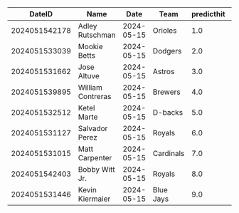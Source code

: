 DateID         |  Name               |  Date        |  Team       |  predicthit  |  predicthitproba     |  hitbool  |  Last7DaysAVG  |  Last15DaysAVG  |  Last30DaysAVG
---------------|---------------------|--------------|-------------|--------------|----------------------|-----------|----------------|-----------------|---------------
2024051542178  |  Adley Rutschman    |  2024-05-15  |  Orioles    |  1.0         |  0.6378524032157908  |  False    |  0.227         |  0.294          |  0.324
2024051533039  |  Mookie Betts       |  2024-05-15  |  Dodgers    |  2.0         |  0.6174159628354915  |  False    |  0.32          |  0.269          |  0.337
2024051531662  |  Jose Altuve        |  2024-05-15  |  Astros     |  3.0         |  0.6150420063602124  |  False    |  0.192         |  0.255          |  0.267
2024051539895  |  William Contreras  |  2024-05-15  |  Brewers    |  4.0         |  0.6128323356522342  |  False    |  0.462         |  0.358          |  0.339
2024051532512  |  Ketel Marte        |  2024-05-15  |  D-backs    |  5.0         |  0.6125654369958815  |  False    |  0.222         |  0.24           |  0.292
2024051531127  |  Salvador Perez     |  2024-05-15  |  Royals     |  6.0         |  0.609931300308199   |  False    |  0.318         |  0.277          |  0.315
2024051531015  |  Matt Carpenter     |  2024-05-15  |  Cardinals  |  7.0         |  0.6062831608559017  |  False    |  0.308         |  0.308          |  0.308
2024051542403  |  Bobby Witt Jr.     |  2024-05-15  |  Royals     |  8.0         |  0.6061493428764496  |  False    |  0.185         |  0.28           |  0.276
2024051531446  |  Kevin Kiermaier    |  2024-05-15  |  Blue Jays  |  9.0         |  0.6054654805297419  |  False    |  0.75          |  0.4            |  0.321
